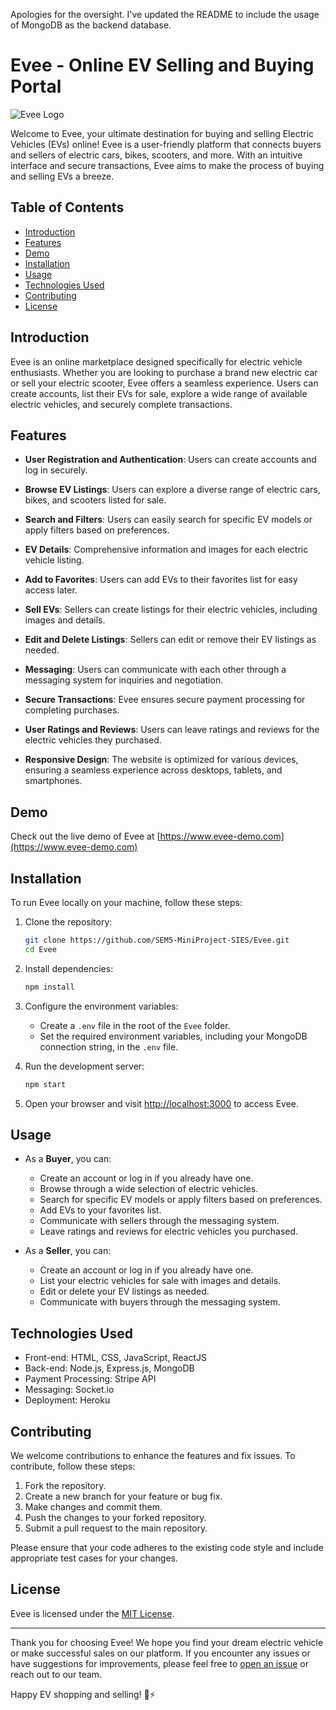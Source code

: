 Apologies for the oversight. I've updated the README to include the usage of MongoDB as the backend database.

# Evee - Online EV Selling and Buying Portal

![Evee Logo](https://yourwebsite.com/path/to/logo.png)

Welcome to Evee, your ultimate destination for buying and selling Electric Vehicles (EVs) online! Evee is a user-friendly platform that connects buyers and sellers of electric cars, bikes, scooters, and more. With an intuitive interface and secure transactions, Evee aims to make the process of buying and selling EVs a breeze.

## Table of Contents

- [Introduction](#introduction)
- [Features](#features)
- [Demo](#demo)
- [Installation](#installation)
- [Usage](#usage)
- [Technologies Used](#technologies-used)
- [Contributing](#contributing)
- [License](#license)

## Introduction

Evee is an online marketplace designed specifically for electric vehicle enthusiasts. Whether you are looking to purchase a brand new electric car or sell your electric scooter, Evee offers a seamless experience. Users can create accounts, list their EVs for sale, explore a wide range of available electric vehicles, and securely complete transactions.

## Features

- **User Registration and Authentication**: Users can create accounts and log in securely.

- **Browse EV Listings**: Users can explore a diverse range of electric cars, bikes, and scooters listed for sale.

- **Search and Filters**: Users can easily search for specific EV models or apply filters based on preferences.

- **EV Details**: Comprehensive information and images for each electric vehicle listing.

- **Add to Favorites**: Users can add EVs to their favorites list for easy access later.

- **Sell EVs**: Sellers can create listings for their electric vehicles, including images and details.

- **Edit and Delete Listings**: Sellers can edit or remove their EV listings as needed.

- **Messaging**: Users can communicate with each other through a messaging system for inquiries and negotiation.

- **Secure Transactions**: Evee ensures secure payment processing for completing purchases.

- **User Ratings and Reviews**: Users can leave ratings and reviews for the electric vehicles they purchased.

- **Responsive Design**: The website is optimized for various devices, ensuring a seamless experience across desktops, tablets, and smartphones.

## Demo

Check out the live demo of Evee at [https://www.evee-demo.com](https://www.evee-demo.com)

## Installation

To run Evee locally on your machine, follow these steps:

1. Clone the repository:

   ```bash
   git clone https://github.com/SEM5-MiniProject-SIES/Evee.git
   cd Evee
   ```

2. Install dependencies:

   ```bash
   npm install
   ```

3. Configure the environment variables:

   - Create a `.env` file in the root of the `Evee` folder.
   - Set the required environment variables, including your MongoDB connection string, in the `.env` file.

4. Run the development server:

   ```bash
   npm start
   ```

5. Open your browser and visit [http://localhost:3000](http://localhost:3000) to access Evee.

## Usage

- As a **Buyer**, you can:
  - Create an account or log in if you already have one.
  - Browse through a wide selection of electric vehicles.
  - Search for specific EV models or apply filters based on preferences.
  - Add EVs to your favorites list.
  - Communicate with sellers through the messaging system.
  - Leave ratings and reviews for electric vehicles you purchased.

- As a **Seller**, you can:
  - Create an account or log in if you already have one.
  - List your electric vehicles for sale with images and details.
  - Edit or delete your EV listings as needed.
  - Communicate with buyers through the messaging system.

## Technologies Used

- Front-end: HTML, CSS, JavaScript, ReactJS
- Back-end: Node.js, Express.js, MongoDB
- Payment Processing: Stripe API
- Messaging: Socket.io
- Deployment: Heroku

## Contributing

We welcome contributions to enhance the features and fix issues. To contribute, follow these steps:

1. Fork the repository.
2. Create a new branch for your feature or bug fix.
3. Make changes and commit them.
4. Push the changes to your forked repository.
5. Submit a pull request to the main repository.

Please ensure that your code adheres to the existing code style and include appropriate test cases for your changes.

## License

Evee is licensed under the [MIT License](LICENSE).

---

Thank you for choosing Evee! We hope you find your dream electric vehicle or make successful sales on our platform. If you encounter any issues or have suggestions for improvements, please feel free to [open an issue](https://github.com/SEM5-MiniProject-SIES/Evee/issues) or reach out to our team.

Happy EV shopping and selling! 🚗⚡️
